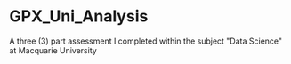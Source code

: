 # GPX_Uni_Analysis
A three (3) part assessment I completed within the subject "Data Science" at Macquarie University
